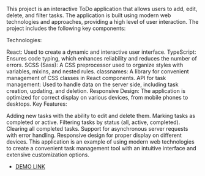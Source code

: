 This project is an interactive ToDo application that allows users to add, edit, delete, and filter tasks. The application is built using modern web technologies and approaches, providing a high level of user interaction. The project includes the following key components:

Technologies:

React: Used to create a dynamic and interactive user interface.
TypeScript: Ensures code typing, which enhances reliability and reduces the number of errors.
SCSS (Sass): A CSS preprocessor used to organize styles with variables, mixins, and nested rules.
classnames: A library for convenient management of CSS classes in React components.
API for task management: Used to handle data on the server side, including task creation, updating, and deletion.
Responsive Design: The application is optimized for correct display on various devices, from mobile phones to desktops.
Key Features:

Adding new tasks with the ability to edit and delete them.
Marking tasks as completed or active.
Filtering tasks by status (all, active, completed).
Clearing all completed tasks.
Support for asynchronous server requests with error handling.
Responsive design for proper display on different devices.
This application is an example of using modern web technologies to create a convenient task management tool with an intuitive interface and extensive customization options.
- [DEMO LINK](https://seriuksergii.github.io/react-todo/)
